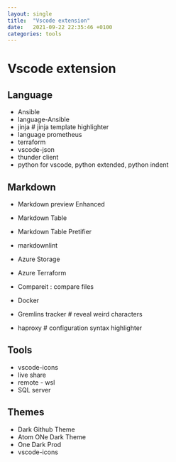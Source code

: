 ```yaml
---
layout: single
title:  "Vscode extension"
date:   2021-09-22 22:35:46 +0100
categories: tools
---
```


# Vscode extension

## Language

- Ansible
- language-Ansible
- jinja  # jinja template highlighter
- language prometheus
- terraform
- vscode-json
- thunder client
- python for vscode, python extended, python indent

## Markdown

- Markdown preview Enhanced
- Markdown Table
- Markdown Table Pretifier
- markdownlint

- Azure Storage
- Azure Terraform
- Compareit : compare files
- Docker
- Gremlins tracker # reveal weird characters
- haproxy # configuration syntax highlighter

## Tools

- vscode-icons
- live share
- remote - wsl
- SQL server

## Themes

- Dark Github Theme
- Atom ONe Dark Theme
- One Dark Prod
- vscode-icons